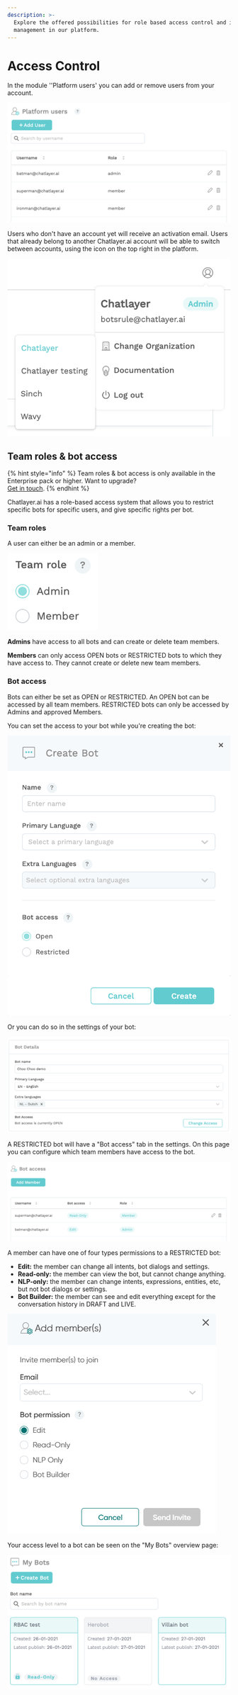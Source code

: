 ```yaml
---
description: >-
  Explore the offered possibilities for role based access control and identity
  management in our platform.
---
```


# Access Control

In the module ''Platform users' you can add or remove users from your account.&#x20;

![](<../../.gitbook/assets/image (403).png>)

Users who don't have an account yet will receive an activation email. Users that already belong to another Chatlayer.ai account will be able to switch between accounts, using the icon on the top right in the platform.

![](<../../.gitbook/assets/image (397).png>)

## Team roles & bot access

{% hint style="info" %}
Team roles & bot access is only available in the Enterprise pack or higher. Want to upgrade? \
[Get in touch](../../support/get-in-touch.md).
{% endhint %}

Chatlayer.ai has a role-based access system that allows you to restrict specific bots for specific users, and give specific rights per bot.

### Team roles

A user can either be an admin or a member.

![](<../../.gitbook/assets/image (393).png>)

**Admins** have access to all bots and can create or delete team members.

**Members** can only access OPEN bots or RESTRICTED bots to which they have access to. They cannot create or delete new team members.

### Bot access

Bots can either be set as OPEN or RESTRICTED. An OPEN bot can be accessed by all team members. RESTRICTED bots can only be accessed by Admins and approved Members.

You can set the access to your bot while you're creating the bot:

![](<../../.gitbook/assets/image (401).png>)

Or you can do so in the settings of your bot:

![](<../../.gitbook/assets/image (394).png>)

A RESTRICTED bot will have a "Bot access" tab in the settings. On this page you can configure which team members have access to the bot.

![](<../../.gitbook/assets/image (398).png>)

A member can have one of four types permissions to a RESTRICTED bot:

* **Edit:** the member can change all intents, bot dialogs and settings.
* **Read-only:** the member can view the bot, but cannot change anything.
* **NLP-only:** the member can change intents, expressions, entities, etc, but not bot dialogs or settings.
* **Bot Builder:** the member can see and edit everything except for the conversation history in DRAFT and LIVE.&#x20;

![](<../../.gitbook/assets/image (670) (1).png>)

Your access level to a bot can be seen on the "My Bots" overview page:

![](<../../.gitbook/assets/image (402).png>)
